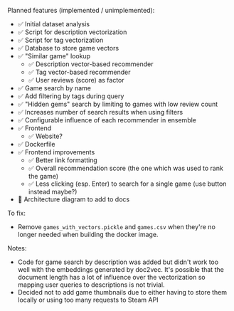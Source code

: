 Planned features (implemented / unimplemented):

- ✅ Initial dataset analysis
- ✅ Script for description vectorization
- ✅ Script for tag vectorization
- ✅ Database to store game vectors
- ✅ "Similar game" lookup
  - ✅ Description vector-based recommender
  - ✅ Tag vector-based recommender
  - ✅ User reviews (score) as factor
- ✅ Game search by name
- ✅ Add filtering by tags during query
- ✅ "Hidden gems" search by limiting to games with low review count
- ✅ Increases number of search results when using filters
- ✅ Configurable influence of each recommender in ensemble
- ✅ Frontend
  - ✅ Website?
- ✅ Dockerfile
- ✅ Frontend improvements
  - ✅ Better link formatting
  - ✅ Overall recommendation score (the one which was used to rank the game)
  - ✅ Less clicking (esp. Enter) to search for a single game (use button instead maybe?)
- 🔳 Architecture diagram to add to docs

To fix:

- Remove `games_with_vectors.pickle` and `games.csv` when they're no longer needed when building the docker image.


Notes:
- Code for game search by description was added but didn't work too well with the embeddings generated by doc2vec. 
It's possible that the document length has a lot of influence over the vectorization so mapping user queries to descriptions is not trivial.
- Decided not to add game thumbnails due to either having to store them locally or using too many requests to Steam API